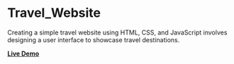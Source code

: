 # Travel_Website
Creating a simple travel website using HTML, CSS, and JavaScript involves designing a user interface to showcase travel destinations. 
<div class="center">
<a href="https://rajshree-nagane.github.io/Travel_Website/"><strong>Live Demo</strong><a></a>
</div>
